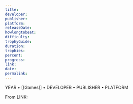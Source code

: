 ```yaml
---
title: 
developer:
publisher:
platform: 
releaseDate:
howlongtobeat: 
difficulty: 
trophyGuide: 
duration:
trophies: 
percent:
progress: 
link: 
date: 
permalink: 
---
```


YEAR • [[Games]] • DEVELOPER • PUBLISHER • PLATFORM

From LINK:
